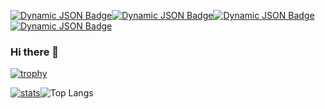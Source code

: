 [![Dynamic JSON Badge](https://img.shields.io/badge/dynamic/json?url=https%3A%2F%2Fraw.githubusercontent.com%2Fjuanjqo%2Fjuanjqo%2Fmain%2Fgoogle_scholar_juanjqo.json&query=%24.author.name&label=Google%20Scholar&color=red)](https://scholar.google.com/citations?hl=es&user=anH1p78AAAAJ)[![Dynamic JSON Badge](https://img.shields.io/badge/dynamic/json?url=https%3A%2F%2Fraw.githubusercontent.com%2Fjuanjqo%2Fjuanjqo%2Fmain%2Fgoogle_scholar_juanjqo.json&query=%24.cited_by.table..citations.all&label=Citations&l)](https://scholar.google.com/citations?user=anH1p78AAAAJ&hl=es#d=gsc_md_hist&t=1712270442409)[![Dynamic JSON Badge](https://img.shields.io/badge/dynamic/json?url=https%3A%2F%2Fraw.githubusercontent.com%2Fjuanjqo%2Fjuanjqo%2Fmain%2Fgoogle_scholar_juanjqo.json&query=%24.cited_by.table..h_index.all&label=h_index&)](https://scholar.google.com/citations?user=anH1p78AAAAJ&hl=es#d=gsc_md_hist&t=1712270442409)[![Dynamic JSON Badge](https://img.shields.io/badge/dynamic/json?url=https%3A%2F%2Fraw.githubusercontent.com%2Fjuanjqo%2Fjuanjqo%2Fmain%2Fgoogle_scholar_juanjqo.json&query=%24.cited_by.table..i10_index.all&label=i10_index&color=blue)](https://scholar.google.com/citations?user=anH1p78AAAAJ&hl=es#d=gsc_md_hist&t=1712270442409)


### Hi there 👋

[![trophy](https://github-profile-trophy.vercel.app/?username=juanjqo)](https://github.com/juanjqo/github-profile-trophy)

[![stats](https://github-readme-stats.vercel.app/api?username=juanjqo)](https://github.com/juanjqo/github-readme-stats)![Top Langs](https://github-readme-stats.vercel.app/api/top-langs/?username=juanjqo&layout=compact)



<!--
**juanjqo/juanjqo** is a ✨ _special_ ✨ repository because its `README.md` (this file) appears on your GitHub profile.

Here are some ideas to get you started:

- 🔭 I’m currently working on ...
- 🌱 I’m currently learning ...
- 👯 I’m looking to collaborate on ...
- 🤔 I’m looking for help with ...
- 💬 Ask me about ...
- 📫 How to reach me: ...
- 😄 Pronouns: ...
- ⚡ Fun fact: ...
-->
